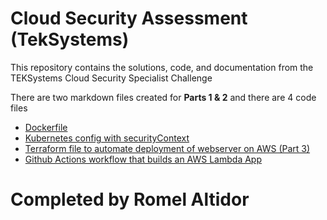 # Cloud Security Assessment (TekSystems)

This repository contains the solutions, code, and documentation from the TEKSystems Cloud Security Specialist Challenge


There are two markdown files created for **Parts 1 & 2** and there are 4 code files
- [Dockerfile](Dockerfile-Memcached)
- [Kubernetes config with securityContext](kubernetes-securityContext.yml)
- [Terraform file to automate deployment of webserver on AWS (Part 3)](webServerTeksystems.tf)
- [Github Actions workflow that builds an AWS Lambda App](GitActions-LambdaApp.yml)

# Completed by Romel Altidor
